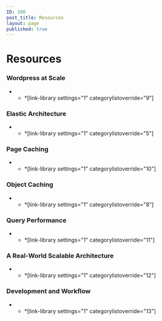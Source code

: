 ```yaml
---
ID: 200
post_title: Resources
layout: page
published: true
---
```

# Resources  

### Wordpress at Scale

*   *   *[link-library settings="1" categorylistoverride="9"] 

### Elastic Architecture

*   *   *[link-library settings="1" categorylistoverride="5"] 

### Page Caching

*   *   *[link-library settings="1" categorylistoverride="10"] 

### Object Caching

*   *   *[link-library settings="1" categorylistoverride="8"] 

### Query Performance

*   *   *[link-library settings="1" categorylistoverride="11"] 

### A Real-World Scalable Architecture

*   *   *[link-library settings="1" categorylistoverride="12"] 

### Development and Workflow

*   *   *[link-library settings="1" categorylistoverride="13"]  